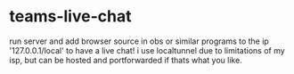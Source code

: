# teams-live-chat
 
run server and add browser source in obs or similar programs to the ip '127.0.0.1/local' to have a live chat! 
i use localtunnel due to limitations of my isp, but can be hosted and portforwarded if thats what you like.